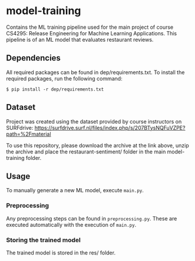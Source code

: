 # model-training
Contains the ML training pipeline used for the main project of course CS4295: Release Engineering for Machine Learning Applications. This pipeline is of an ML model that evaluates restaurant reviews.

## Dependencies
All required packages can be found in dep/requirements.txt. To install the required packages, run the following command:

`$ pip install -r dep/requirements.txt`

## Dataset
Project was created using the dataset provided by course instructors on SURFdrive:
https://surfdrive.surf.nl/files/index.php/s/207BTysNQFuVZPE?path=%2Fmaterial

To use this repository, please download the archive at the link above, unzip the archive and place the restaurant-sentiment/ folder in the main model-training folder.

## Usage
To manually generate a new ML model, execute `main.py`. 

### Preprocessing
Any preprocessing steps can be found in `preprocessing.py`. These are executed automatically with the execution of `main.py`.


### Storing the trained model
The trained model is stored in the res/ folder.